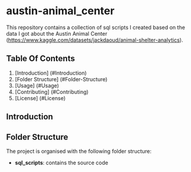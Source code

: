 # austin-animal_center
This repository contains a collection of sql scripts I created based on the data I got about the Austin Animal Center (https://www.kaggle.com/datasets/jackdaoud/animal-shelter-analytics).

## Table Of Contents
1. [Introduction] (#Introduction)
2. [Folder Structure] (#Folder-Structure)
3. [Usage] (#Usage)
4. [Contributing] (#Contributing)
5. [License] (#License)

## Introduction

## Folder Structure
The project is organised with the following folder structure:
- **sql_scripts**: contains the source code
